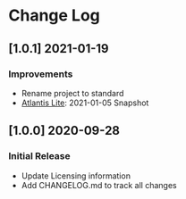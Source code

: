 # Change Log

## [1.0.1] 2021-01-19
### Improvements

- Rename project to standard
- [Atlantis Lite](https://github.com/themekita/Atlantis-Lite): 2021-01-05 Snapshot 

## [1.0.0] 2020-09-28
### Initial Release

- Update Licensing information
- Add CHANGELOG.md to track all changes
